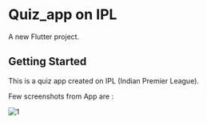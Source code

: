 # Quiz_app on IPL
 
A new Flutter project.

## Getting Started


This is a quiz app created on IPL (Indian Premier League).


Few screenshots from App are :


![1](https://user-images.githubusercontent.com/66127538/236524630-4b72674e-10a5-4ec4-8fa5-b7ad70199203.png)
